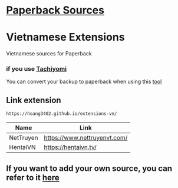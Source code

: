 # [Paperback Sources](https://paperback.moe/)
# Vietnamese Extensions
Vietnamese sources for Paperback

### if you use [Tachiyomi](https://tachiyomi.org/)

You can convert your backup to paperback when using this [tool](https://github.com/hoang3402/Tachiyomi-To-Paperbackup-Converter)

## Link extension
```
https://hoang3402.github.io/extensions-vn/
```
<div align="center">

| Name      | Link                    |
|-----------|-------------------------|
| NetTruyen | https://www.nettruyenvt.com/ |
| HentaiVN  | https://hentaivn.tv/    |

</div>

## If you want to add your own source, you can refer to it [here](https://github.com/hoang3402/extensions-vn/wiki)

